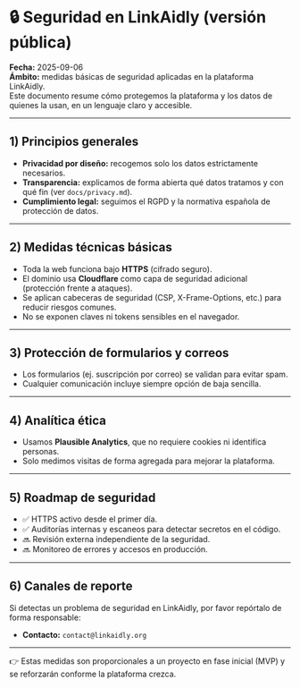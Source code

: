
# 🔒 Seguridad en LinkAidly (versión pública)

**Fecha:** 2025-09-06  
**Ámbito:** medidas básicas de seguridad aplicadas en la plataforma LinkAidly.  
Este documento resume cómo protegemos la plataforma y los datos de quienes la usan, en un lenguaje claro y accesible.

---

## 1) Principios generales
- **Privacidad por diseño:** recogemos solo los datos estrictamente necesarios.  
- **Transparencia:** explicamos de forma abierta qué datos tratamos y con qué fin (ver `docs/privacy.md`).  
- **Cumplimiento legal:** seguimos el RGPD y la normativa española de protección de datos.  

---

## 2) Medidas técnicas básicas
- Toda la web funciona bajo **HTTPS** (cifrado seguro).  
- El dominio usa **Cloudflare** como capa de seguridad adicional (protección frente a ataques).  
- Se aplican cabeceras de seguridad (CSP, X-Frame-Options, etc.) para reducir riesgos comunes.  
- No se exponen claves ni tokens sensibles en el navegador.  

---

## 3) Protección de formularios y correos
- Los formularios (ej. suscripción por correo) se validan para evitar spam.  
- Cualquier comunicación incluye siempre opción de baja sencilla.  

---

## 4) Analítica ética
- Usamos **Plausible Analytics**, que no requiere cookies ni identifica personas.  
- Solo medimos visitas de forma agregada para mejorar la plataforma.  

---

## 5) Roadmap de seguridad
- ✅ HTTPS activo desde el primer día.  
- ✅ Auditorías internas y escaneos para detectar secretos en el código.  
- 🔜 Revisión externa independiente de la seguridad.  
- 🔜 Monitoreo de errores y accesos en producción.  

---

## 6) Canales de reporte
Si detectas un problema de seguridad en LinkAidly, por favor repórtalo de forma responsable:  
- **Contacto:** `contact@linkaidly.org`  
---

👉 Estas medidas son proporcionales a un proyecto en fase inicial (MVP) y se reforzarán conforme la plataforma crezca.
